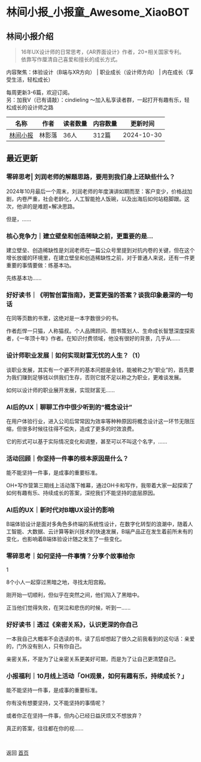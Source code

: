 # 林间小报_小报童_Awesome_XiaoBOT

## 林间小报介绍
> 16年UX设计师的日常思考，《AR界面设计》作者，20+相关国家专利。    
依靠写作厘清自己喜爱和擅长的成长方式。    
    
内容聚焦：体验设计（B端与XR方向） | 职业成长（设计师方向） | 内在成长（享受生活，轻松成长）    
    
每周更新3-6篇，欢迎订阅。    
另：加我V（已有请敲）：cindieling ～加入私享读者群，一起打开有趣有乐，轻松成长的设计师之路  
  


|名称|作者|读者数量|内容数量|更新时间|
|---|---|---|---|---|
|[林间小报](https://xiaobot.net/p/shadow?refer=0b133df9-27dc-423b-8101-639049001c13)|林影落|36人|312篇|2024-10-30|

## 最近更新
### 零碎思考| 刘润老师的解题思路，要用到我们身上还缺些什么？

2024年10月最后一个周末，刘润老师的年度演讲如期而至：客户变少，价格战加剧，内卷严重，社会老龄化，人工智能抢人饭碗，以及出海后如何站稳脚跟。这次，他讲的是难题+解决思路。

但是，......

### 核心竞争力｜建立壁垒和创造稀缺之前，更重要的是…

建立壁垒、创造稀缺性是刘润老师在一篇公众号里提到对抗内卷的关键，但在这个增长放缓的环境里，在建立壁垒和创造稀缺性之前，对于普通人来说，还有一件更重要的事情要做：练基本功。

先练基本功......

### 好好读书｜《明智创富指南》，更富更强的答案？谈我印象最深的一句话

在同等页数的书里，这绝对是一本字数很少的书。

作者彪悍一只猫，人称猫叔。个人品牌顾问、图书策划人、生命成长智慧深度探索者，《一年顶十年》作者。在知识付费领域，他没有很好的背景，几乎从......

### 设计师职业发展｜如何实现财富无忧的人生？（1）

谈职业发展，其实有一个避不开的基本问题是金钱，能被称之为“职业”的，首先要为我们赚到足够钱以供我们生存，否则它就不足以称之为职业，更难谈发展。

如何以设计师的职业展开发展，实现财富无......

### AI后的UX｜聊聊工作中很少听到的“概念设计”

在用户体验行业，进入公司后常常因为效率等种种原因将概念设计这一环节无限压缩，但很多时候往往得不偿失，造成了更多的时效浪费。

它的形式可以基于实际情况变化和调整，甚至可以不叫这个名字，......

### 活动回顾｜你坚持一件事的根本原因是什么？

能不能坚持一件事，是成事的重要标准。

OH+写作营第三期线上活动落下帷幕，通过OH卡和写作，我带着大家一起探索了如何有趣有乐、持续成长的答案，深挖我们不能坚持的底层原因。

### AI后的UX｜新时代对B端UX设计的影响

B端体验设计是面对多角色多终端的系统性设计，在数字化转型的浪潮中，随着人工智能、大数据、云计算等新兴技术的快速发展，B端产品正在发生着前所未有的变化，也影响着B端体验设计随之发生了一些变化。

### 零碎思考｜如何坚持一件事情？分享个故事给你

1

8个小人一起穿过黑暗之地，寻找太阳宫殿。

刚开始一切顺利，但似乎在突然之间，他们陷入了黑暗中。

正当他们觉得失败，在哭泣和悲伤的时候，听到一......

### 好好读书｜透过《亲密关系》，认识更深的你自己

一本我自己大概率不会选读的书，读了后却想起了很久之前我看到的这句话：亲爱的，门外没有别人，只有你自己。

亲密关系，不是为了让亲密关系更美好可期，而是为了让自己更清楚自己。

### 小报福利｜10月线上活动「OH观景，如何有趣有乐，持续成长？」

能不能坚持一件事，是成事的重要标准。

你有没有想要坚持，又不能坚持的事情呢？

或者你正在坚持一件事，但内心已经日益厌烦又不想放弃？

真正的答案，往往都在你的视......


<a href="https://github.com/Reno9527/awesome-xiaobot" style="color: white; text-decoration: none;">awesome-xiaobot</a>

返回 [首页](../README.md)
